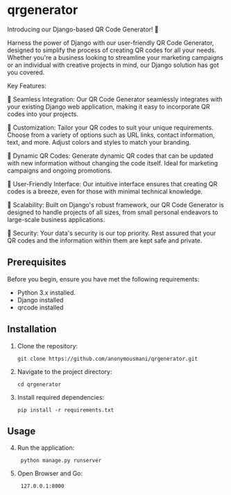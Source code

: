 # qrgenerator
Introducing our Django-based QR Code Generator! 📲

Harness the power of Django with our user-friendly QR Code Generator, designed to simplify the process of creating QR codes for all your needs. Whether you're a business looking to streamline your marketing campaigns or an individual with creative projects in mind, our Django solution has got you covered.

Key Features:

🔵 Seamless Integration: Our QR Code Generator seamlessly integrates with your existing Django web application, making it easy to incorporate QR codes into your projects.

🔵 Customization: Tailor your QR codes to suit your unique requirements. Choose from a variety of options such as URL links, contact information, text, and more. Adjust colors and styles to match your branding.

🔵 Dynamic QR Codes: Generate dynamic QR codes that can be updated with new information without changing the code itself. Ideal for marketing campaigns and ongoing promotions.

🔵 User-Friendly Interface: Our intuitive interface ensures that creating QR codes is a breeze, even for those with minimal technical knowledge.

🔵 Scalability: Built on Django's robust framework, our QR Code Generator is designed to handle projects of all sizes, from small personal endeavors to large-scale business applications.

🔵 Security: Your data's security is our top priority. Rest assured that your QR codes and the information within them are kept safe and private.


## Prerequisites

Before you begin, ensure you have met the following requirements:

- Python 3.x installed.
- Django installed
- qrcode installed


## Installation

1. Clone the repository:

   ```
   git clone https://github.com/anonymousmani/qrgenerator.git
   
   ```

2. Navigate to the project directory:
   ```
   cd qrgenerator
   ```
3. Install required dependencies:
   ```
   pip install -r requirements.txt
   ```
## Usage
4. Run the application:
   ```
    python manage.py runserver
   ```
5. Open Browser and Go:
   ```
    127.0.0.1:8000
   ```

